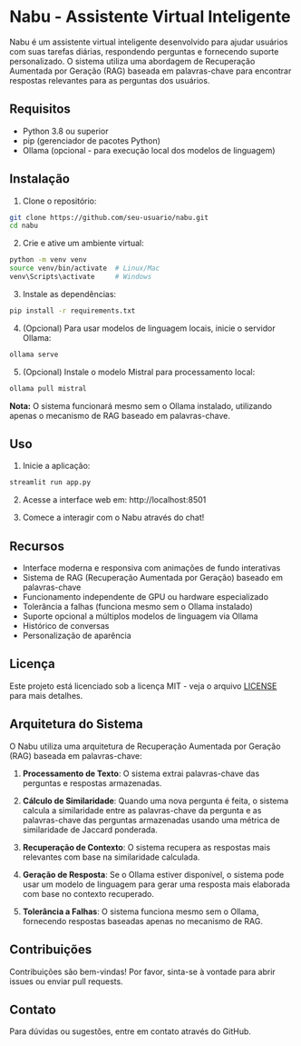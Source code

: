# Nabu - Assistente Virtual Inteligente

Nabu é um assistente virtual inteligente desenvolvido para ajudar usuários com suas tarefas diárias, respondendo perguntas e fornecendo suporte personalizado. O sistema utiliza uma abordagem de Recuperação Aumentada por Geração (RAG) baseada em palavras-chave para encontrar respostas relevantes para as perguntas dos usuários.

## Requisitos

- Python 3.8 ou superior
- pip (gerenciador de pacotes Python)
- Ollama (opcional - para execução local dos modelos de linguagem)

## Instalação

1. Clone o repositório:
```bash
git clone https://github.com/seu-usuario/nabu.git
cd nabu
```

2. Crie e ative um ambiente virtual:
```bash
python -m venv venv
source venv/bin/activate  # Linux/Mac
venv\Scripts\activate     # Windows
```

3. Instale as dependências:
```bash
pip install -r requirements.txt
```

4. (Opcional) Para usar modelos de linguagem locais, inicie o servidor Ollama:
```bash
ollama serve
```

5. (Opcional) Instale o modelo Mistral para processamento local:
```bash
ollama pull mistral
```

**Nota:** O sistema funcionará mesmo sem o Ollama instalado, utilizando apenas o mecanismo de RAG baseado em palavras-chave.

## Uso

1. Inicie a aplicação:
```bash
streamlit run app.py
```

2. Acesse a interface web em: http://localhost:8501

3. Comece a interagir com o Nabu através do chat!

## Recursos

- Interface moderna e responsiva com animações de fundo interativas
- Sistema de RAG (Recuperação Aumentada por Geração) baseado em palavras-chave
- Funcionamento independente de GPU ou hardware especializado
- Tolerância a falhas (funciona mesmo sem o Ollama instalado)
- Suporte opcional a múltiplos modelos de linguagem via Ollama
- Histórico de conversas
- Personalização de aparência

## Licença

Este projeto está licenciado sob a licença MIT - veja o arquivo [LICENSE](LICENSE) para mais detalhes.

## Arquitetura do Sistema

O Nabu utiliza uma arquitetura de Recuperação Aumentada por Geração (RAG) baseada em palavras-chave:

1. **Processamento de Texto**: O sistema extrai palavras-chave das perguntas e respostas armazenadas.

2. **Cálculo de Similaridade**: Quando uma nova pergunta é feita, o sistema calcula a similaridade entre as palavras-chave da pergunta e as palavras-chave das perguntas armazenadas usando uma métrica de similaridade de Jaccard ponderada.

3. **Recuperação de Contexto**: O sistema recupera as respostas mais relevantes com base na similaridade calculada.

4. **Geração de Resposta**: Se o Ollama estiver disponível, o sistema pode usar um modelo de linguagem para gerar uma resposta mais elaborada com base no contexto recuperado.

5. **Tolerância a Falhas**: O sistema funciona mesmo sem o Ollama, fornecendo respostas baseadas apenas no mecanismo de RAG.

## Contribuições

Contribuições são bem-vindas! Por favor, sinta-se à vontade para abrir issues ou enviar pull requests.

## Contato

Para dúvidas ou sugestões, entre em contato através do GitHub.